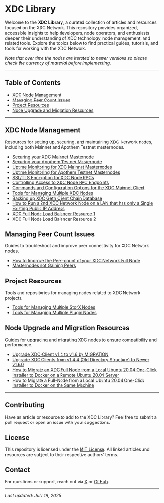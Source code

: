 # XDC Library

Welcome to the **XDC Library**, a curated collection of articles and resources focused on the XDC Network. This repository provides organized, accessible insights to help developers, node operators, and enthusiasts deepen their understanding of XDC technology, node management, and related tools. Explore the topics below to find practical guides, tutorials, and tools for working with the XDC Network.

_Note that over time the nodes are iterated to newer versions so please check the currency of material before implementing._

---

## Table of Contents

- [XDC Node Management](#xdc-node-management)
- [Managing Peer Count Issues](#managing-peer-count-issues)
- [Project Resources](#project-resources)
- [Node Upgrade and Migration Resources](#node-upgrade-and-migration-resources)

---

## XDC Node Management

Resources for setting up, securing, and maintaining XDC Network nodes, including both Mainnet and Apothem Testnet masternodes.

- [Securing your XDC Mainnet Masternode](https://www.xdc.dev/s4njk4n/securing-your-xdc-masternode-running-on-ubuntu-2004lts-57k8)
- [Securing your Apothem Testnet Masternode](https://www.xdc.dev/s4njk4n/securing-your-xdc-masternode-running-on-ubuntu-2004lts-57k8)
- [Uptime Monitoring for XDC Mainnet Masternodes](https://www.xdc.dev/s4njk4n/how-to-ensure-your-xdc-network-node-is-online-3b19)
- [Uptime Monitoring for Apothem Testnet Masternodes](https://www.xdc.dev/s4njk4n/uptime-monitoring-for-your-apothem-testnet-masternode-26c4)
- [SSL/TLS Encryption for XDC Node RPCs](https://www.xdc.dev/s4njk4n/ssltls-encryption-for-xdc-node-rpcs-k15)
- [Controlling Access to XDC Node RPC Endpoints](https://www.xdc.dev/s4njk4n/controlling-access-to-xdc-node-rpc-endpoints-3en3)
- [Commands and Configuration Options for the XDC Mainnet Client](https://www.xdc.dev/s4njk4n/commands-and-configuration-options-for-the-xdc-mainnet-client-3pe0)
- [Tools for Managing Multiple XDC Nodes](https://www.xdc.dev/s4njk4n/xdcmultinodetools-5efo)
- [Backing up XDC Geth Client Chain Database](https://www.xdc.dev/s4njk4n/backing-up-xdc-geth-client-chain-database-58oh)
- [How to Run a 2nd XDC Network Node on a LAN that has only a Single Existing Public IP Address](https://www.xdc.dev/s4njk4n/how-to-run-a-2nd-xdc-network-node-on-a-lan-with-a-single-existing-public-ip-address-3ib7)
- [XDC Full Node Load Balancer Resource 1](https://github.com/s4njk4n/publicnexus.xdcchain.xyz)
- [XDC Full Node Load Balancer Resource 2](https://github.com/s4njk4n/publicnexus_updated_endpoints)

## Managing Peer Count Issues

Guides to troubleshoot and improve peer connectivity for XDC Network nodes.

- [How to Improve the Peer-count of your XDC Network Full Node](https://medium.com/@s4njk4n/how-to-improve-the-peer-count-of-your-xinfin-full-node-7372541528b5)
- [Masternodes not Gaining Peers](https://www.xdc.dev/s4njk4n/solved-masternodes-not-gaining-peers-466b)

## Project Resources

Tools and repositories for managing nodes related to XDC Network projects.

- [Tools for Managing Multiple StorX Nodes](https://github.com/s4njk4n/StorX_Multinode_Tools)
- [Tools for Managing Multiple Plugin Nodes](https://github.com/s4njk4n/Plugin_Multinode_Tools)

## Node Upgrade and Migration Resources

Guides for upgrading and migrating XDC nodes to ensure compatibility and performance.

- [Upgrade XDC-Client v1.4 to v1.6 by MIGRATION](https://www.xdc.dev/s4njk4n/upgrade-xdc-client-v14-to-v16-by-migration-2ifh)
- [Upgrade XDC Clients from v1.4.4 (Old Directory Structure) to Newer v1.6.0](https://www.xdc.dev/s4njk4n/upgrading-xdc-clients-from-v144-old-directory-structure-to-newer-v160-590n)
- [How to Migrate an XDC Full Node from a Local Ubuntu 20.04 One-Click Installer to Docker on a Remote Ubuntu 20.04 Server](https://medium.com/@s4njk4n/xinfin-xdc-network-how-to-migrate-a-full-node-from-a-local-ubuntu-20-04-b51624e96db8)
- [How to Migrate a Full-Node from a Local Ubuntu 20.04 One-Click Installer to Docker on the Same Machine](https://medium.com/@s4njk4n/xinfin-xdc-network-how-to-migrate-a-full-node-from-a-local-ubuntu-20-04-fe7af8ab38bd)

---

## Contributing

Have an article or resource to add to the XDC Library? Feel free to submit a pull request or open an issue with your suggestions.

## License

This repository is licensed under the [MIT License](LICENSE). All linked articles and resources are subject to their respective authors' terms.

## Contact

For questions or support, reach out via [X](https://x.com/s4njk4n) or [GitHub](https://github.com/s4njk4n).

---
*Last updated: July 19, 2025*
